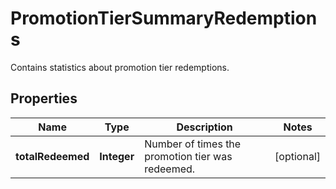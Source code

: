 

# PromotionTierSummaryRedemptions

Contains statistics about promotion tier redemptions.

## Properties

| Name | Type | Description | Notes |
|------------ | ------------- | ------------- | -------------|
|**totalRedeemed** | **Integer** | Number of times the promotion tier was redeemed. |  [optional] |



